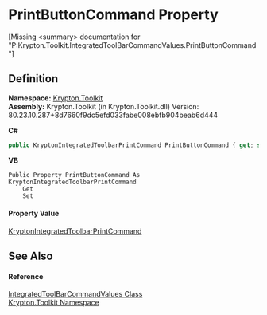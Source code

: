 # PrintButtonCommand Property


\[Missing &lt;summary&gt; documentation for "P:Krypton.Toolkit.IntegratedToolBarCommandValues.PrintButtonCommand"\]



## Definition
**Namespace:** <a href="79d2eac2-21f4-54ff-7552-b20c33c30600.md">Krypton.Toolkit</a>  
**Assembly:** Krypton.Toolkit (in Krypton.Toolkit.dll) Version: 80.23.10.287+8d7660f9dc5efd033fabe008ebfb904beab6d444

**C#**
``` C#
public KryptonIntegratedToolbarPrintCommand PrintButtonCommand { get; set; }
```
**VB**
``` VB
Public Property PrintButtonCommand As KryptonIntegratedToolbarPrintCommand
	Get
	Set
```



#### Property Value
<a href="b7641718-5263-5644-b084-0b6bd186ce8e.md">KryptonIntegratedToolbarPrintCommand</a>

## See Also


#### Reference
<a href="89ff486c-fa4a-526a-6874-de1c8b082ecd.md">IntegratedToolBarCommandValues Class</a>  
<a href="79d2eac2-21f4-54ff-7552-b20c33c30600.md">Krypton.Toolkit Namespace</a>  
